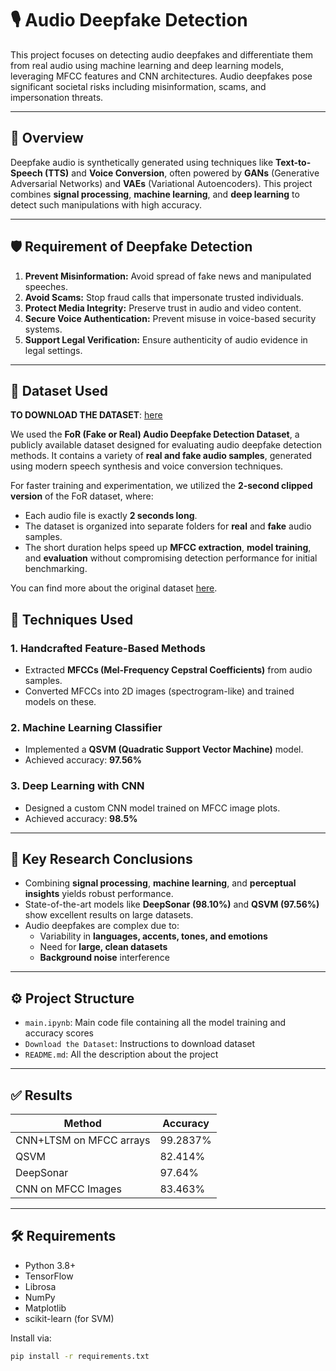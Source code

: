# 🎙️ Audio Deepfake Detection

This project focuses on detecting audio deepfakes and differentiate them from real audio using machine learning and deep learning models, leveraging MFCC features and CNN architectures. Audio deepfakes pose significant societal risks including misinformation, scams, and impersonation threats.

---

## 📌 Overview

Deepfake audio is synthetically generated using techniques like **Text-to-Speech (TTS)** and **Voice Conversion**, often powered by **GANs** (Generative Adversarial Networks) and **VAEs** (Variational Autoencoders). This project combines **signal processing**, **machine learning**, and **deep learning** to detect such manipulations with high accuracy.

---
## 🛡️ Requirement of Deepfake Detection

1. **Prevent Misinformation:** Avoid spread of fake news and manipulated speeches.
2. **Avoid Scams:** Stop fraud calls that impersonate trusted individuals.
3. **Protect Media Integrity:** Preserve trust in audio and video content.
4. **Secure Voice Authentication:** Prevent misuse in voice-based security systems.
5. **Support Legal Verification:** Ensure authenticity of audio evidence in legal settings.

---

## 📂 Dataset Used

**TO DOWNLOAD THE DATASET**: [here](https://drive.google.com/file/d/1H9rlZc83QO1XdouU2CBCnaLZuJBqjJv-/view?usp=sharing)

We used the **FoR (Fake or Real) Audio Deepfake Detection Dataset**, a publicly available dataset designed for evaluating audio deepfake detection methods. It contains a variety of **real and fake audio samples**, generated using modern speech synthesis and voice conversion techniques.

For faster training and experimentation, we utilized the **2-second clipped version** of the FoR dataset, where:

- Each audio file is exactly **2 seconds long**.
- The dataset is organized into separate folders for **real** and **fake** audio samples.
- The short duration helps speed up **MFCC extraction**, **model training**, and **evaluation** without compromising detection performance for initial benchmarking.

You can find more about the original dataset [here](https://github.com/nii-yamagishilab/Fake-or-Real-Audio-Detection).


## 🧠 Techniques Used

### 1. **Handcrafted Feature-Based Methods**
- Extracted **MFCCs (Mel-Frequency Cepstral Coefficients)** from audio samples.
- Converted MFCCs into 2D images (spectrogram-like) and trained models on these.

### 2. **Machine Learning Classifier**
- Implemented a **QSVM (Quadratic Support Vector Machine)** model.
- Achieved accuracy: **97.56%**

### 3. **Deep Learning with CNN**
- Designed a custom CNN model trained on MFCC image plots.
- Achieved accuracy: **98.5%**

---

## 🔬 Key Research Conclusions

- Combining **signal processing**, **machine learning**, and **perceptual insights** yields robust performance.
- State-of-the-art models like **DeepSonar (98.10%)** and **QSVM (97.56%)** show excellent results on large datasets.
- Audio deepfakes are complex due to:
  - Variability in **languages, accents, tones, and emotions**
  - Need for **large, clean datasets**
  - **Background noise** interference

---

## ⚙️ Project Structure

- `main.ipynb`: Main code file containing all the model training and accuracy scores
- `Download the Dataset`: Instructions to download dataset
- `README.md`: All the description about the project

---

## ✅ Results

| Method              | Accuracy |
|---------------------|----------|
| CNN+LTSM on MFCC arrays   | 99.2837%   |
| QSVM                | 82.414%   |
| DeepSonar   | 97.64%   |
| CNN on MFCC Images  | 83.463%    |

---

## 🛠️ Requirements

- Python 3.8+
- TensorFlow
- Librosa
- NumPy
- Matplotlib
- scikit-learn (for SVM)

Install via:

```bash
pip install -r requirements.txt
